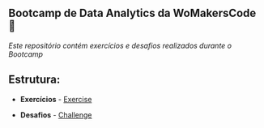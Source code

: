 ## Bootcamp de Data Analytics da WoMakersCode 🦋 ##

 *Este repositório contém exercícios e desafios realizados durante o Bootcamp*

**Estrutura:**
---
* **Exercícios** - [Exercise](https://github.com/pamelacristtine/BootcampWoMakersCode/tree/main/exercise)

* **Desafios** - [Challenge](https://github.com/pamelacristtine/BootcampWoMakersCode/tree/main/challenge)

